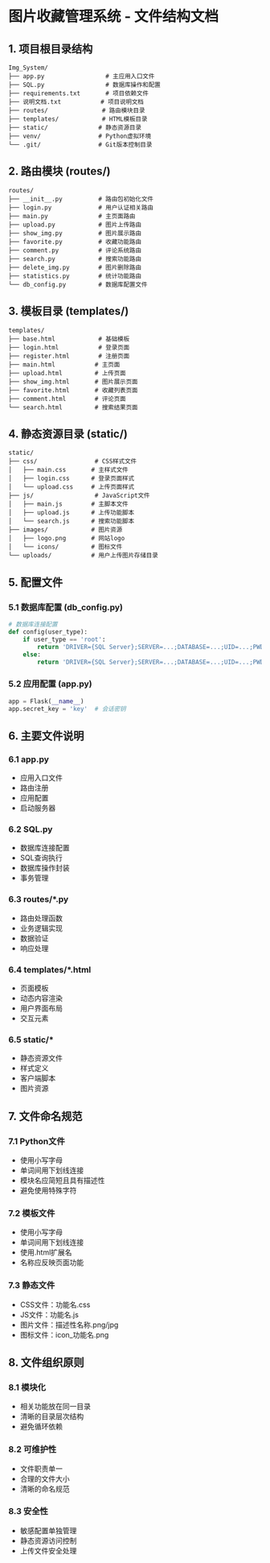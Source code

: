# 图片收藏管理系统 - 文件结构文档

## 1. 项目根目录结构

```
Img_System/
├── app.py                 # 主应用入口文件
├── SQL.py                 # 数据库操作和配置
├── requirements.txt       # 项目依赖文件
├── 说明文档.txt           # 项目说明文档
├── routes/               # 路由模块目录
├── templates/            # HTML模板目录
├── static/              # 静态资源目录
├── venv/                # Python虚拟环境
└── .git/                # Git版本控制目录
```

## 2. 路由模块 (routes/)

```
routes/
├── __init__.py          # 路由包初始化文件
├── login.py             # 用户认证相关路由
├── main.py              # 主页面路由
├── upload.py            # 图片上传路由
├── show_img.py          # 图片展示路由
├── favorite.py          # 收藏功能路由
├── comment.py           # 评论系统路由
├── search.py            # 搜索功能路由
├── delete_img.py        # 图片删除路由
├── statistics.py        # 统计功能路由
└── db_config.py         # 数据库配置文件
```

## 3. 模板目录 (templates/)

```
templates/
├── base.html            # 基础模板
├── login.html           # 登录页面
├── register.html        # 注册页面
├── main.html           # 主页面
├── upload.html         # 上传页面
├── show_img.html       # 图片展示页面
├── favorite.html       # 收藏列表页面
├── comment.html        # 评论页面
└── search.html         # 搜索结果页面
```

## 4. 静态资源目录 (static/)

```
static/
├── css/                # CSS样式文件
│   ├── main.css       # 主样式文件
│   ├── login.css      # 登录页面样式
│   └── upload.css     # 上传页面样式
├── js/                 # JavaScript文件
│   ├── main.js        # 主脚本文件
│   ├── upload.js      # 上传功能脚本
│   └── search.js      # 搜索功能脚本
├── images/            # 图片资源
│   ├── logo.png       # 网站logo
│   └── icons/         # 图标文件
└── uploads/           # 用户上传图片存储目录
```

## 5. 配置文件

### 5.1 数据库配置 (db_config.py)
```python
# 数据库连接配置
def config(user_type):
    if user_type == 'root':
        return 'DRIVER={SQL Server};SERVER=...;DATABASE=...;UID=...;PWD=...'
    else:
        return 'DRIVER={SQL Server};SERVER=...;DATABASE=...;UID=...;PWD=...'
```

### 5.2 应用配置 (app.py)
```python
app = Flask(__name__)
app.secret_key = 'key'  # 会话密钥
```

## 6. 主要文件说明

### 6.1 app.py
- 应用入口文件
- 路由注册
- 应用配置
- 启动服务器

### 6.2 SQL.py
- 数据库连接配置
- SQL查询执行
- 数据库操作封装
- 事务管理

### 6.3 routes/*.py
- 路由处理函数
- 业务逻辑实现
- 数据验证
- 响应处理

### 6.4 templates/*.html
- 页面模板
- 动态内容渲染
- 用户界面布局
- 交互元素

### 6.5 static/*
- 静态资源文件
- 样式定义
- 客户端脚本
- 图片资源

## 7. 文件命名规范

### 7.1 Python文件
- 使用小写字母
- 单词间用下划线连接
- 模块名应简短且具有描述性
- 避免使用特殊字符

### 7.2 模板文件
- 使用小写字母
- 单词间用下划线连接
- 使用.html扩展名
- 名称应反映页面功能

### 7.3 静态文件
- CSS文件：功能名.css
- JS文件：功能名.js
- 图片文件：描述性名称.png/jpg
- 图标文件：icon_功能名.png

## 8. 文件组织原则

### 8.1 模块化
- 相关功能放在同一目录
- 清晰的目录层次结构
- 避免循环依赖

### 8.2 可维护性
- 文件职责单一
- 合理的文件大小
- 清晰的命名规范

### 8.3 安全性
- 敏感配置单独管理
- 静态资源访问控制
- 上传文件安全处理 